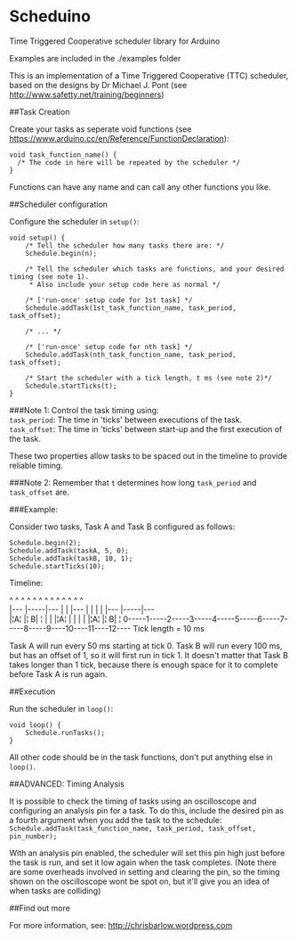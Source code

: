 # Scheduino
Time Triggered Cooperative scheduler library for Arduino

Examples are included in the ./examples folder

This is an implementation of a Time Triggered Cooperative (TTC) scheduler, based on the designs by Dr Michael J. Pont (see http://www.safetty.net/training/beginners)

##Task Creation

Create your tasks as seperate void functions (see https://www.arduino.cc/en/Reference/FunctionDeclaration):

```
void task_function_name() {  
  /* The code in here will be repeated by the scheduler */  
}
```
Functions can have any name and can call any other functions you like. 

##Scheduler configuration

Configure the scheduler in ```setup()```:

```
void setup() {
	/* Tell the scheduler how many tasks there are: */
	Schedule.begin(n);

	/* Tell the scheduler which tasks are functions, and your desired timing (see note 1). 
	 * Also include your setup code here as normal */

	/* ['run-once' setup code for 1st task] */
	Schedule.addTask(1st_task_function_name, task_period, task_offset);

	/* ... */

	/* ['run-once' setup code for nth task] */
	Schedule.addTask(nth_task_function_name, task_period, task_offset);

	/* Start the scheduler with a tick length, t ms (see note 2)*/
	Schedule.startTicks(t);
}
```
###Note 1:
Control the task timing using:  
```task_period```: The time in 'ticks' between executions of the task.  
```task_offset```: The time in 'ticks' between start-up and the first execution of the task.  

These two properties allow tasks to be spaced out in the timeline to provide reliable timing.

###Note 2:
Remember that ```t``` determines how long ```task_period``` and ```task_offset``` are.  

###Example:

Consider two tasks, Task A and Task B configured as follows:
```
Schedule.begin(2);
Schedule.addTask(taskA, 5, 0);
Schedule.addTask(taskB, 10, 1);
Schedule.startTicks(10);
```
Timeline:

^     ^     ^     ^     ^     ^     ^     ^     ^     ^     ^     ^     ^     
|---  |-----|---  |     |     |---  |     |     |     |     |---  |-----|---  
|¦A¦  |¦   B|  ¦  |     |     |¦A¦  |     |     |     |     |¦A¦  |¦   B|  ¦
0-----1-----2-----3-----4-----5-----6-----7-----8-----9----10----11----12----
Tick length = 10 ms

Task A will run every 50 ms starting at tick 0. Task B will run every 100 ms, but has an offset of 1, so it will first run in tick 1. It doesn't matter that Task B takes longer than 1 tick, because there is enough space for it to complete before Task A is run again.

##Execution

Run the scheduler in ```loop()```:  
```
void loop() {
    Schedule.runTasks();
}
```
All other code should be in the task functions, don't put anything else in ```loop()```.

##ADVANCED: Timing Analysis

It is possible to check the timing of tasks using an oscilloscope and configuring an analysis pin for a task. To do this, include the desired pin as a fourth argument when you add the task to the schedule:
```Schedule.addTask(task_function_name, task_period, task_offset, pin_number);```  

With an analysis pin enabled, the scheduler will set this pin high just before the task is run, and set it low again when the task completes. (Note there are some overheads involved in setting and clearing the pin, so the timing shown on the oscilloscope wont be spot on, but it'll give you an idea of when tasks are colliding)

##Find out more

For more information, see:
http://chrisbarlow.wordpress.com
